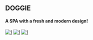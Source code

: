 <h2 align="left">DOGGIE</h2>
<h4 align="left">A SPA with a fresh and modern design!</h4>

<a href="https://github.com/francedermaz/"><img src="https://i.ibb.co/QmLgdfM/img1.png" alt="1" border="0" ></a> 
<a href="https://github.com/francedermaz/"><img src="https://i.ibb.co/X7tQKLz/img2.png" alt="1" border="0" ></a> 
<a href="https://github.com/francedermaz/"><img src="https://i.ibb.co/bNNY6fT/img3.png" alt="1" border="0" ></a> 


